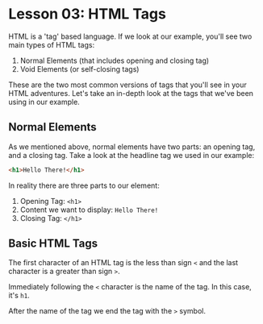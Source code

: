 # Lesson 03: HTML Tags

HTML is a 'tag' based language. If we look at our example, you'll see two main types of HTML tags:

1. Normal Elements (that includes opening and closing tag)
2. Void Elements (or self-closing tags)

These are the two most common versions of tags that you'll see in your HTML adventures. Let's take an in-depth look at the tags that we've been using in our example.

## Normal Elements

As we mentioned above, normal elements have two parts: an opening tag, and a closing tag. Take a look at the headline tag we used in our example:

```html
<h1>Hello There!</h1>
```

In reality there are three parts to our element:

1. Opening Tag: `<h1>`
2. Content we want to display: `Hello There!`
3. Closing Tag: `</h1>`

## Basic HTML Tags

The first character of an HTML tag is the less than sign `<` and the last character is a greater than sign `>`.

Immediately following the `<` character is the name of the tag. In this case, it's `h1`.

After the name of the tag we end the tag with the `>` symbol.

